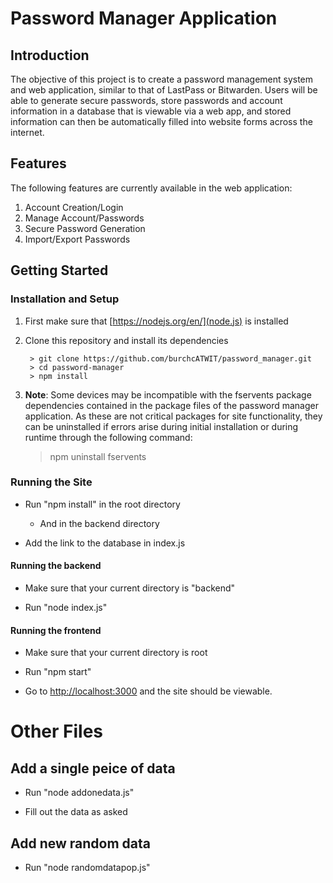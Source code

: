 # Password Manager Application

## Introduction

The objective of this project is to create a password management system and web application, similar to that of LastPass or Bitwarden. Users will be able to generate secure passwords, store passwords and account information in a database that is viewable via a web app, and stored information can then be automatically filled into website forms across the internet.

## Features

The following features are currently available in the web application:

1. Account Creation/Login
2. Manage Account/Passwords 
3. Secure Password Generation
4. Import/Export Passwords

## Getting Started

### Installation and Setup

1. First make sure that [https://nodejs.org/en/](node.js) is installed

2. Clone this repository and install its dependencies

        > git clone https://github.com/burchcATWIT/password_manager.git
        > cd password-manager
        > npm install

3. **Note**: Some devices may be incompatible with the fservents package dependencies contained in the package files of the password manager application.     As these are not critical packages for site functionality, they can be uninstalled if errors arise during initial installation or during runtime         through the following command:

     > npm uninstall fservents

### Running the Site


- Run "npm install" in the root directory
  - And in the backend directory

- Add the link to the database in index.js

#### Running the backend

- Make sure that your current directory is "backend"

- Run "node index.js"

#### Running the frontend

- Make sure that your current directory is root

- Run "npm start"

- Go to [http://localhost:3000](http://localhost:3000) and the site should be viewable.

# Other Files

## Add a single peice of data

- Run "node addonedata.js"

- Fill out the data as asked

## Add new random data

- Run "node randomdatapop.js"
